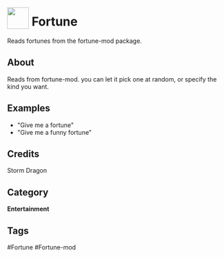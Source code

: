# <img src="https://raw.githack.com/FortAwesome/Font-Awesome/master/svgs/solid/smile-wink.svg" card_color="#22A7F0" width="50" height="50" style="vertical-align:bottom"/> Fortune
Reads fortunes from the fortune-mod package.

## About
Reads from fortune-mod. you can let it pick one at random, or specify the kind you want.

## Examples
* "Give me a fortune"
* "Give me a funny fortune"

## Credits
Storm Dragon

## Category
**Entertainment**

## Tags
#Fortune
#Fortune-mod

